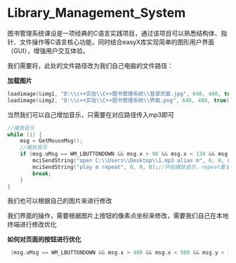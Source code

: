 # Library_Management_System
图书管理系统课设是一项经典的C语言实践项目，通过该项目可以熟悉结构体、指针、文件操作等C语言核心功能，同时结合easyX库实现简单的图形用户界面（GUI），增强用户交互体验。

我们需要将，此处的文件路径改为我们自己电脑的文件路径：

**加载图片**
```C++
loadimage(&img1, "D:\\c++实验\\C++图书管理系统\\登录页面.jpg", 640, 480, true);
loadimage(&img2, "D:\\c++实验\\C++图书管理系统\\界面.png", 640, 480, true);
```

当然我们可以自己增加音乐，只需要在对应路径传入mp3即可
```C++
//播放音乐
while (1) {
	msg = GetMouseMsg();
	//播放音乐
	if (msg.uMsg == WM_LBUTTONDOWN && msg.x > 90 && msg.x < 134 && msg.y>186 && msg.y < 318) {
		mciSendString("open C:\\Users\\Desktop\\1.mp3 alias m", 0, 0, 0);
		mciSendString("play m repeat", 0, 0, 0);//开始播放音乐，repeat重复播
		break;
	}
}
```

我们也可以根据自己的图片来进行修改

我们界面的操作，需要根据图片上按钮的像素点坐标来修改，需要我们自己在本地终端进行修改优化

**如何对页面的按钮进行优化**
```C++
 (msg.uMsg == WM_LBUTTONDOWN && msg.x > 400 && msg.x < 500 && msg.y > 300 && msg.y < 400) 
```
